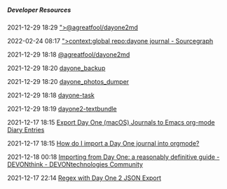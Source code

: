 #####  Developer Resources

2021-12-29 18:29 [&quot;&gt;@agreatfool/dayone2md](https://yarnpkg.com/package/@agreatfool/dayone2md)

2022-02-24 08:17 [&quot;&gt;context:global repo:dayone journal - Sourcegraph](https://sourcegraph.com/search?patternType=literal&q=context%3Aglobal+repo%3Adayone+journal)

2021-12-29 18:18 [@agreatfool/dayone2md](https://www.npmjs.com/package/@agreatfool/dayone2md)

2021-12-29 18:20 [dayone_backup](https://www.npmjs.com/package/dayone_backup)

2021-12-29 18:20 [dayone_photos_dumper](https://www.npmjs.com/package/dayone_photos_dumper)

2021-12-29 18:18 [dayone-task](https://www.npmjs.com/package/dayone-task)

2021-12-29 18:19 [dayone2-textbundle](https://www.npmjs.com/package/dayone2-textbundle)

2021-12-17 18:15 [Export Day One (macOS) Journals to Emacs org-mode Diary Entries](https://christiantietze.de/posts/2020/10/export-day-one-journal-to-org-mode/)

2021-12-17 18:15 [How do I import a Day One journal into orgmode?](https://emacs.stackexchange.com/questions/17813/how-do-i-import-a-day-one-journal-into-orgmode)

2021-12-18 00:18 [Importing from Day One: a reasonably definitive guide - DEVONthink - DEVONtechnologies Community](https://discourse.devontechnologies.com/t/importing-from-day-one-a-reasonably-definitive-guide/63967)

2021-12-17 22:14 [Regex with Day One 2 JSON Export](https://stackoverflow.com/questions/40461954/regex-with-day-one-2-json-export)



